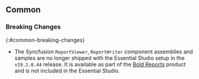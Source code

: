 ## Common

### Breaking Changes
{:#common-breaking-changes}

* The Syncfusion `ReportViewer`, `ReportWriter` component assemblies and samples are no longer shipped with the Essential Studio setup in the `v19.2.0.44` release. It is available as part of the <a href="https://help.boldreports.com/embedded-reporting/uwp-reporting/">Bold Reports</a> product and is not included in the Essential Studio.
